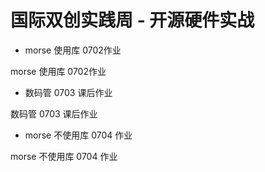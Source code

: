# 国际双创实践周 - 开源硬件实战
* morse 使用库 0702作业

morse 使用库 0702作业
* 数码管 0703 课后作业

数码管 0703 课后作业
* morse 不使用库 0704 作业

morse 不使用库 0704 作业
